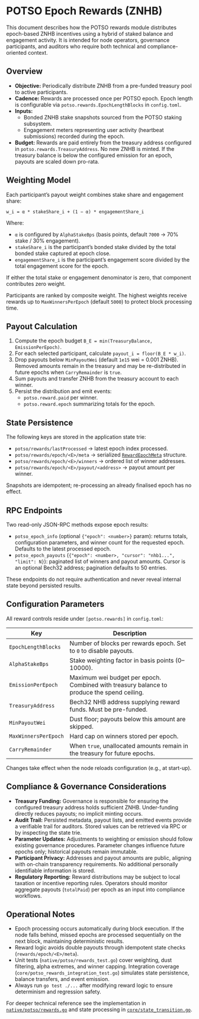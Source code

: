 # POTSO Epoch Rewards (ZNHB)

This document describes how the POTSO rewards module distributes epoch-based ZNHB incentives using a hybrid of staked balance and engagement activity. It is intended for node operators, governance participants, and auditors who require both technical and compliance-oriented context.

## Overview

- **Objective:** Periodically distribute ZNHB from a pre-funded treasury pool to active participants.
- **Cadence:** Rewards are processed once per POTSO epoch. Epoch length is configurable via `potso.rewards.EpochLengthBlocks` in `config.toml`.
- **Inputs:**
  - Bonded ZNHB stake snapshots sourced from the POTSO staking subsystem.
  - Engagement meters representing user activity (heartbeat submissions) recorded during the epoch.
- **Budget:** Rewards are paid entirely from the treasury address configured in `potso.rewards.TreasuryAddress`. No new ZNHB is minted. If the treasury balance is below the configured emission for an epoch, payouts are scaled down pro-rata.

## Weighting Model

Each participant’s payout weight combines stake share and engagement share:

```
w_i = α * stakeShare_i + (1 − α) * engagementShare_i
```

Where:

- `α` is configured by `AlphaStakeBps` (basis points, default `7000` → 70% stake / 30% engagement).
- `stakeShare_i` is the participant’s bonded stake divided by the total bonded stake captured at epoch close.
- `engagementShare_i` is the participant’s engagement score divided by the total engagement score for the epoch.

If either the total stake or engagement denominator is zero, that component contributes zero weight.

Participants are ranked by composite weight. The highest weights receive rewards up to `MaxWinnersPerEpoch` (default `5000`) to protect block processing time.

## Payout Calculation

1. Compute the epoch budget `B_E = min(TreasuryBalance, EmissionPerEpoch)`.
2. For each selected participant, calculate `payout_i = floor(B_E * w_i)`.
3. Drop payouts below `MinPayoutWei` (default `1e15` wei = 0.001 ZNHB). Removed amounts remain in the treasury and may be re-distributed in future epochs when `CarryRemainder` is `true`.
4. Sum payouts and transfer ZNHB from the treasury account to each winner.
5. Persist the distribution and emit events:
   - `potso.reward.paid` per winner.
   - `potso.reward.epoch` summarizing totals for the epoch.

## State Persistence

The following keys are stored in the application state trie:

- `potso/rewards/lastProcessed` → latest epoch index processed.
- `potso/rewards/epoch/<E>/meta` → serialized [`RewardEpochMeta`](../native/potso/rewards.go) structure.
- `potso/rewards/epoch/<E>/winners` → ordered list of winner addresses.
- `potso/rewards/epoch/<E>/payout/<address>` → payout amount per winner.

Snapshots are idempotent; re-processing an already finalised epoch has no effect.

## RPC Endpoints

Two read-only JSON-RPC methods expose epoch results:

- `potso_epoch_info` (optional `{"epoch": <number>}` param): returns totals, configuration parameters, and winner count for the requested epoch. Defaults to the latest processed epoch.
- `potso_epoch_payouts` (`{"epoch": <number>, "cursor": "nhb1...", "limit": N}`): paginated list of winners and payout amounts. Cursor is an optional Bech32 address; pagination defaults to 50 entries.

These endpoints do not require authentication and never reveal internal state beyond persisted results.

## Configuration Parameters

All reward controls reside under `[potso.rewards]` in `config.toml`:

| Key | Description |
| --- | --- |
| `EpochLengthBlocks` | Number of blocks per rewards epoch. Set to `0` to disable payouts. |
| `AlphaStakeBps` | Stake weighting factor in basis points (0–10000). |
| `EmissionPerEpoch` | Maximum wei budget per epoch. Combined with treasury balance to produce the spend ceiling. |
| `TreasuryAddress` | Bech32 NHB address supplying reward funds. Must be pre-funded. |
| `MinPayoutWei` | Dust floor; payouts below this amount are skipped. |
| `MaxWinnersPerEpoch` | Hard cap on winners stored per epoch. |
| `CarryRemainder` | When `true`, unallocated amounts remain in the treasury for future epochs. |

Changes take effect when the node reloads configuration (e.g., at start-up).

## Compliance & Governance Considerations

- **Treasury Funding:** Governance is responsible for ensuring the configured treasury address holds sufficient ZNHB. Under-funding directly reduces payouts; no implicit minting occurs.
- **Audit Trail:** Persisted metadata, payout lists, and emitted events provide a verifiable trail for auditors. Stored values can be retrieved via RPC or by inspecting the state trie.
- **Parameter Updates:** Adjustments to weighting or emission should follow existing governance procedures. Parameter changes influence future epochs only; historical payouts remain immutable.
- **Participant Privacy:** Addresses and payout amounts are public, aligning with on-chain transparency requirements. No additional personally identifiable information is stored.
- **Regulatory Reporting:** Reward distributions may be subject to local taxation or incentive reporting rules. Operators should monitor aggregate payouts (`totalPaid`) per epoch as an input into compliance workflows.

## Operational Notes

- Epoch processing occurs automatically during block execution. If the node falls behind, missed epochs are processed sequentially on the next block, maintaining deterministic results.
- Reward logic avoids double payouts through idempotent state checks (`rewards/epoch/<E>/meta`).
- Unit tests (`native/potso/rewards_test.go`) cover weighting, dust filtering, alpha extremes, and winner capping. Integration coverage (`core/potso_rewards_integration_test.go`) simulates state persistence, balance transfers, and event emission.
- Always run `go test ./...` after modifying reward logic to ensure determinism and regression safety.

For deeper technical reference see the implementation in [`native/potso/rewards.go`](../native/potso/rewards.go) and state processing in [`core/state_transition.go`](../core/state_transition.go).

